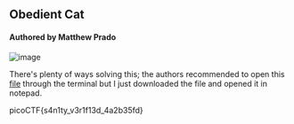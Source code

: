 ## Obedient Cat
#### Authored by Matthew Prado

![image](https://user-images.githubusercontent.com/71365470/111547490-7c666080-8736-11eb-8d6b-9f1569766ae1.png)


There's plenty of ways solving this; the authors recommended to open this [file](https://github.com/3-Ways-to-Heck/ctfwriteups/blob/main/2021/SPR/picoctf2021/general-skills/obedientcat/flag) through the terminal but I just downloaded the file and opened it in notepad.

picoCTF{s4n1ty_v3r1f13d_4a2b35fd}
